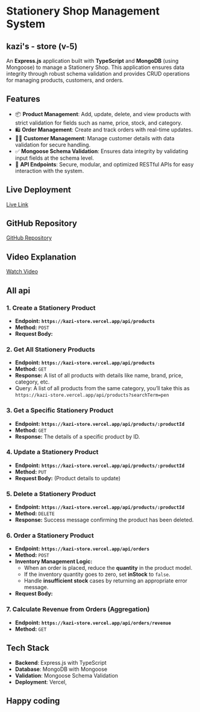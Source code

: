 # Stationery Shop Management System
## kazi's - store (v-5)
An **Express.js** application built with **TypeScript** and **MongoDB** (using Mongoose) to manage a Stationery Shop. This application ensures data integrity through robust schema validation and provides CRUD operations for managing products, customers, and orders.

## Features
- 📦 **Product Management**: Add, update, delete, and view products with strict validation for fields such as name, price, stock, and category.
- 🛍️ **Order Management**: Create and track orders with real-time updates.
- 🙋‍♂️ **Customer Management**: Manage customer details with data validation for secure handling.
- ✅ **Mongoose Schema Validation**: Ensures data integrity by validating input fields at the schema level.
- 🚀 **API Endpoints**: Secure, modular, and optimized RESTful APIs for easy interaction with the system.

## Live Deployment
[Live Link](https://kazi-store.vercel.app/) 

## GitHub Repository
[GitHub Repository](https://github.com/kazifahim7/kazi-store) 

## Video Explanation
[Watch Video](https://drive.google.com/file/d/10kyTXd9EzmSv1cfXNbjfqgeBa3bwosOx/view?usp=sharing) 
## All api
### **1. Create a Stationery Product**

- **Endpoint:** **`https://kazi-store.vercel.app/api/products`**
- **Method:** `POST`
- **Request Body:**

### **2. Get All Stationery Products**

- **Endpoint:** **`https://kazi-store.vercel.app/api/products`**
- **Method:** `GET`
- **Response:** A list of all products with details like name, brand, price, category, etc.
- Query: A list of all products from the same category, you’ll take this as `https://kazi-store.vercel.app/api/products?searchTerm=pen`

### **3. Get a Specific Stationery Product**

- **Endpoint:** **`https://kazi-store.vercel.app/api/products/:productId`**
- **Method:** `GET`
- **Response:** The details of a specific product by ID.


### **4. Update a Stationery Product**

- **Endpoint:** **`https://kazi-store.vercel.app/api/products/:productId`**
- **Method:** `PUT`
- **Request Body:** (Product details to update)

### **5. Delete a Stationery Product**

- **Endpoint:** **`https://kazi-store.vercel.app/api/products/:productId`**
- **Method:** `DELETE`
- **Response:** Success message confirming the product has been deleted.

### **6. Order a Stationery Product**

- **Endpoint:** **`https://kazi-store.vercel.app/api/orders`**
- **Method:** `POST`
- **Inventory Management Logic:**
  - When an order is placed, reduce the **quantity** in the product model.
  - If the inventory quantity goes to zero, set **inStock** to `false`.
  - Handle **insufficient stock** cases by returning an appropriate error message.
- **Request Body:**

### **7. Calculate Revenue from Orders (Aggregation)**

- **Endpoint:** **`https://kazi-store.vercel.app/api/orders/revenue`**
- **Method:** `GET`

## Tech Stack
- **Backend**: Express.js with TypeScript
- **Database**: MongoDB with Mongoose
- **Validation**: Mongoose Schema Validation
- **Deployment**:  Vercel, 

## Happy coding



